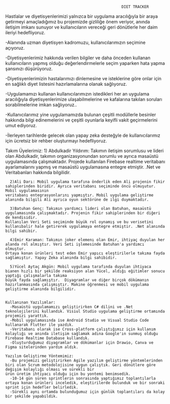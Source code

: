                                                        DIET TRACKER

  Hastlalar ve diyetisyenlerimizi yalnızca bir uygulama aracılığıyla bir araya getirmeyi amaçladığımız bu projemizde gizliliğe önem veriyor,
anında iletişim imkanı sunuyor ve kullanıcıların vereceği geri dönütlerle her daim ileriyi hedefliyoruz.

  -Alanında uzman diyetisyen kadromuzu, kullanıcılarımızın seçimine açıyoruz.

  -Diyetisyenlerimiz hakkında verilen bilgiler ve daha önceden kullanan kullanıcıların yapmış olduğu değerlendirmelerle seçim yaparken hata yapma şansınızı düşürüyoruz.
  
  -Diyetisyenlerimizin hastalarımızı dinlemesine ve isteklerine göre onlar için en sağlıklı diyet listesini hazırlamalarına olanak sağlıyoruz.

  -Uygulamamızı kullanan kullanıcılarımızın istedikleri her an uygulama aracılığıyla diyetisyenlerimize ulaşabilmelerine ve
kafalarına takılan soruları sorabilmelerine imkan sağlıyoruz..

  -Kullanıcılarımız yine uygulamamızda bulunan çeşitli modüllerle besinler hakkında bilgi edinemelerini ve çeşitli oyunlarla keyifli vakit geçirmelerini umut ediyoruz.

  -İlerleyen tarihlerde gelecek olan yapay zeka desteğyle de kullanıcılarımız için ücretsiz bir rehber oluşturmayı hedefliyoruz.
  

  Takım Üyelerimiz:
      1) Abdulkadir Yıldırım: Takımın iletişim sorumlusu ve lideri olan Abdulkadir, takımın organizasyonundan sorumlu ve ayrıca masaüstü uygulamasında çalışmaktadır.
    Projede kullanılan Firebase realtime veritabanı ayarlamalarını yapmış ve masaüstü uygulamasına entegre etmiştir. .Net ve Veritabanları hakkında bilgilidir.
    
      2)Ali Darı: Mobil uygulama tarafına önderlik eden Ali projenin fikir sahiplerinden biridir. Ayrıca veritabanı seçiminde öncü olmuşutur. Mobil uygulamasının
    veritabanı entegrasyonlarını yapmıştır. Mobil uygulama geliştirme alanında bilgili Ali ayrıca oyun sektörüne de ilgi duymaktadır.
    
      3)Batuhan Genç: Takımın yardımcı lideri olan Batuhan, masaüstü uygulamasında çalışmaktadır. Projenin fikir sahiplerinden bir diğeri de kendisidir.
    Kullanılan Veri Seti seçiminde büyük rol oynamış ve bu verisetini kullanıbalir hale getirerek uygulamaya entegre etmiştir. .Net alanında bilgi sahibir.
    
      4)Emir Karaman: Takımın joker elemenı olan Emir, ihtiyaç duyulan her alanda rol almıştır. Veri Seti işlemesinde Batuhan'a yardımcı olmuştur.
    Ortaya konan ürünleri test eden Emir yapıcı eleştirilerle takıma fayda sağlamıştır. Yapay Zeka alanında bilgi sahibidir. 
    
      5)Yücel Aytaç Akgün: Mobil uygulama tarafında duyulan ihtiyaca bianen hızlı bir şekilde reaksiyon alan Yücel, aldığı eğitimler sonucu yaptığı çalışmalarla takıma
    büyük fayda sağlamıştır.  Diyagramlar ve diğer birçok dökümanın hazırlanmasında çalışmıştır. Makine öğrenmesi ve mobil uygulama geliştirme alanında bilgilidir.


    Kullanınan Yazılımlar:
      -Masaüstü uygulamamızı geliştirirken C# dilini ve .Net teknolojilerini kullandık. Visiul Studio uygulama geliştirme ortamında projemizi yarattık.
      -Mobil uygulamasında ise Android Studio ve Visual Studio Code kullanarak Flutter ile yazdık. 
      -Veritabanı olarak ise Cross-platform çalıştığımız için kullanım kolaylığı ve anında iletişim sağlamak adına Google'ın sunmuş olduğu Firebase Realtime Database kullandık.
      -Oluşturduğumuz diyagramlar ve dökümanlar için Drawio, Canva ve Figma sitelerinden yardım aldık.  

    Yazılım Geliştirme Yöntemimiz:
      -Bu projemizi geliştirirken Agile yazılım geliştirme yöntemlerinden biri olan Scrum metodolojisine uygun çalıştık. Geri dönütlere göre değişim kolaylığı olması ve sürekli bir
    ürün üretim ihtiyacı olduğu için bu yontemi benimsedik. 
      -10-14 gün süren sprintlerin sonrasında yaptığımız toplantılarla ortaya konan ürünleri inceledik, eleştirilerde bulunduk ve bir sonraki sprint için hedefler belirledik.
      -Sürekli aynı ortamda bulunduğumuz için günlük toplantıları da kolay bir şekilde yapabildik.























          
    
